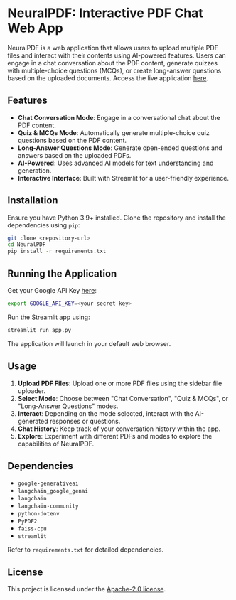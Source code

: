 # NeuralPDF: Interactive PDF Chat Web App

NeuralPDF is a web application that allows users to upload multiple PDF files and interact with their contents using AI-powered features. Users can engage in a chat conversation about the PDF content, generate quizzes with multiple-choice questions (MCQs), or create long-answer questions based on the uploaded documents. Access the live application [here](https://huggingface.co/spaces/ishans24/NeuralPDF).

## Features

- **Chat Conversation Mode**: Engage in a conversational chat about the PDF content.
- **Quiz & MCQs Mode**: Automatically generate multiple-choice quiz questions based on the PDF content.
- **Long-Answer Questions Mode**: Generate open-ended questions and answers based on the uploaded PDFs.
- **AI-Powered**: Uses advanced AI models for text understanding and generation.
- **Interactive Interface**: Built with Streamlit for a user-friendly experience.

## Installation

Ensure you have Python 3.9+ installed. Clone the repository and install the dependencies using `pip`:

```bash
git clone <repository-url>
cd NeuralPDF
pip install -r requirements.txt
```

## Running the Application

Get your Google API Key [here](https://ai.google.dev/aistudio):

```bash
export GOOGLE_API_KEY=<your secret key>
```
Run the Streamlit app using:

```bash
streamlit run app.py
```

The application will launch in your default web browser.

## Usage

1. **Upload PDF Files**: Upload one or more PDF files using the sidebar file uploader.
2. **Select Mode**: Choose between "Chat Conversation", "Quiz & MCQs", or "Long-Answer Questions" modes.
3. **Interact**: Depending on the mode selected, interact with the AI-generated responses or questions.
4. **Chat History**: Keep track of your conversation history within the app.
5. **Explore**: Experiment with different PDFs and modes to explore the capabilities of NeuralPDF.

## Dependencies

- `google-generativeai`
- `langchain_google_genai`
- `langchain`
- `langchain-community`
- `python-dotenv`
- `PyPDF2`
- `faiss-cpu`
- `streamlit`

Refer to `requirements.txt` for detailed dependencies.

## License

This project is licensed under the [Apache-2.0 license](https://github.com/ishans2404/NeuralPDF/blob/b38fde9589b9de8be8e56f11d7360d802afdc47e/LICENSE).
